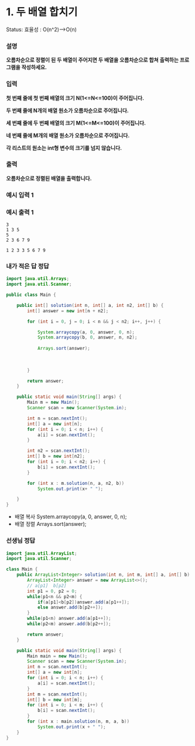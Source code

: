 # 1. 두 배열 합치기

Status: 효율성 : O(n^2)-->O(n)

### **설명**

**오름차순으로 정렬이 된 두 배열이 주어지면 두 배열을 오름차순으로 합쳐 출력하는 프로그램을 작성하세요.**

### **입력**

**첫 번째 줄에 첫 번째 배열의 크기 N(1<=N<=100)이 주어집니다.**

**두 번째 줄에 N개의 배열 원소가 오름차순으로 주어집니다.**

**세 번째 줄에 두 번째 배열의 크기 M(1<=M<=100)이 주어집니다.**

**네 번째 줄에 M개의 배열 원소가 오름차순으로 주어집니다.**

**각 리스트의 원소는 int형 변수의 크기를 넘지 않습니다.**

### **출력**

**오름차순으로 정렬된 배열을 출력합니다.**

### **예시 입력 1**

### **예시 출력 1**

```
3
1 3 5
5
2 3 6 7 9

```

```
1 2 3 3 5 6 7 9
```

### 내가 적은 답 정답

```java
import java.util.Arrays;
import java.util.Scanner;

public class Main {

	public int[] solution(int n, int[] a, int n2, int[] b) {
		int[] answer = new int[n + n2];

		for (int i = 0, j = 0; i < n && j < n2; i++, j++) {

			System.arraycopy(a, 0, answer, 0, n);
			System.arraycopy(b, 0, answer, n, n2);
			
			Arrays.sort(answer);
			
			
			
		}

		return answer;
	}

	public static void main(String[] args) {
		Main m = new Main();
		Scanner scan = new Scanner(System.in);

		int n = scan.nextInt();
		int[] a = new int[n];
		for (int i = 0; i < n; i++) {
			a[i] = scan.nextInt();
		}

		int n2 = scan.nextInt();
		int[] b = new int[n2];
		for (int i = 0; i < n2; i++) {
			b[i] = scan.nextInt();
		}

		for (int x : m.solution(n, a, n2, b))
			System.out.print(x+ " ");

	}
}
```

- 배열 복사 System.arraycopy(a, 0, answer, 0, n);
- 배열 정렬 Arrays.sort(answer);

### 선생님 정답

```java
import java.util.ArrayList;
import java.util.Scanner;

class Main {
	public ArrayList<Integer> solution(int n, int m, int[] a, int[] b) {
		ArrayList<Integer> answer = new ArrayList<>();
		// a[p1]  b[p2]
		int p1 = 0, p2 = 0;
		while(p1<n && p2<m) {
			if(a[p1]<b[p2])answer.add(a[p1++]);
			else answer.add(b[p2++]);
		}
		while(p1<n) answer.add(a[p1++]);
		while(p2<m) answer.add(b[p2++]);

		return answer;
	}

	public static void main(String[] args) {
		Main main = new Main();
		Scanner scan = new Scanner(System.in);
		int n = scan.nextInt();
		int[] a = new int[n];
		for (int i = 0; i < n; i++) {
			a[i] = scan.nextInt();
		}
		int m = scan.nextInt();
		int[] b = new int[m];
		for (int i = 0; i < m; i++) {
			b[i] = scan.nextInt();
		}
		for (int x : main.solution(n, m, a, b))
			System.out.print(x + " ");
	}
}
```